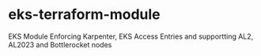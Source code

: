 # eks-terraform-module
EKS Module Enforcing Karpenter, EKS Access Entries and supportting AL2, AL2023 and Bottlerocket nodes
